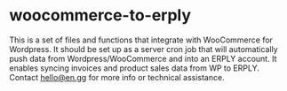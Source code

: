 # woocommerce-to-erply

This is a set of files and functions that integrate with WooCommerce for Wordpress. It should be set up as a server cron job that will automatically push data from Wordpress/WooCommerce and into an ERPLY account. It enables syncing invoices and product sales data from WP to ERPLY. Contact hello@en.gg for more info or technical assistance.
